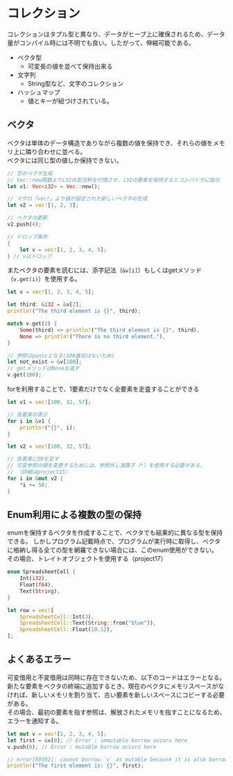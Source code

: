 # コレクション
コレクションはタプル型と異なり、データがヒープ上に確保されるため、データ量がコンパイル時には不明でも良い。したがって、伸縮可能である。
 - ベクタ型
   - 可変長の値を並べて保持出来る
 - 文字列
   - String型など、文字のコレクション
 - ハッシュマップ
   - 値とキーが紐づけされている。

## ベクタ
ベクタは単体のデータ構造でありながら複数の値を保持でき、それらの値をメモリ上に隣り合わせに並べる。  
ベクタには同じ型の値しか保持できない。  
```rust
// 空のベクタ生成
// Vec::new関数よりi32の型注釈を付随させ、i32の要素を保持するとコンパイラに指示
let v1: Vec<i32> = Vec::new();

// マクロ「vec!」より値が設定された新しいベクタの生成
let v2 = vec![1, 2, 3];

// ベクタの更新
v2.push(4);

// ドロップ条件
{
    let v = vec![1, 2, 3, 4, 5];
} // vはドロップ
```

またベクタの要素を読むには、添字記法（`&v[i]`）もしくはgetメソッド（`v.get(i)`）を使用する。
```rust
let v = vec![1, 2, 3, 4, 5];

let third: &i32 = &v[2];
println!("The third element is {}", third);

match v.get(2) {
    Some(third) => println!("The third element is {}", third),
    None => println!("There is no third element."),
}

// 参照はpanicとなる(100番目はないため)
let not_exist = &v[100]; 
// getメソッドはNoneを返す
v.get(100);
```

forを利用することで、1要素だけでなく全要素を走査することができる
```rust
let v1 = vec![100, 32, 57];

// 各要素の表示
for i in &v1 {
    println!("{}", i);
}

let v2 = vec![100, 32, 57];

// 各要素に50を足す
// 可変参照の値を変更するためには、参照外し演算子（*）を使用する必要がある。
// （詳細はproject15）
for i in &mut v2 {
    *i += 50;
}
```

## Enum利用による複数の型の保持
enumを保持するベクタを作成することで、ベクタでも結果的に異なる型を保持できる。
しかしプログラム記載時点で、プログラムが実行時に取得し、ベクタに格納し得る全ての型を網羅できない場合には、このenum使用ができない。  
その場合、トレイトオブジェクトを使用する（project17）
```rust
enum SpreadsheetCell {
    Int(i32),
    Float(f64),
    Text(String),
}

let row = vec![
    SpreadsheetCell::Int(3),
    SpreadsheetCell::Text(String::from("blue")),
    SpreadsheetCell::Float(10.12),
];
```

## よくあるエラー
可変借用と不変借用は同時に存在できないため、以下のコードはエラーとなる。  
新たな要素をベクタの終端に追加するとき、現在のベクタにメモリスペースがなければ、新しいメモリを割り当て、古い要素を新しいスペースにコピーする必要がある。  
その場合、最初の要素を指す参照は、解放されたメモリを指すことになるため、エラーを通知する。
```rust
let mut v = vec![1, 2, 3, 4, 5];
let first = &v[0]; // Error : immutable borrow occurs here
v.push(6); // Error : mutable borrow occurs here

// error[E0502]: cannot borrow `v` as mutable because it is also borrowed as immutable
println!("The first element is: {}", first);
```









